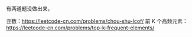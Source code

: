 
有两道题没做出来，

丑数：https://leetcode-cn.com/problems/chou-shu-lcof/
前 K 个高频元素：https://leetcode-cn.com/problems/top-k-frequent-elements/
